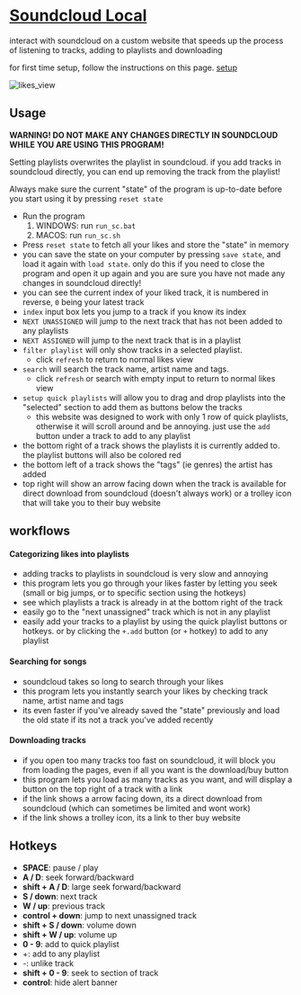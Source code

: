 # [Soundcloud Local](https://github.com/ta946/Soundcloud-Local)

interact with soundcloud on a custom website that speeds up the process of listening to tracks, adding to playlists and downloading

for first time setup, follow the instructions on this page. [setup](./docs/setup.md)

![likes_view](./docs/likes_view.jpg "likes view")

## Usage

**WARNING! DO NOT MAKE ANY CHANGES DIRECTLY IN SOUNDCLOUD WHILE YOU ARE USING THIS PROGRAM!**

Setting playlists overwrites the playlist in soundcloud. if you add tracks in soundcloud directly, you can end up removing the track from the playlist!

Always make sure the current "state" of the program is up-to-date before you start using it by pressing `reset state`

* Run the program
	1. WINDOWS: run `run_sc.bat`
	1. MACOS: run `run_sc.sh`
* Press `reset state` to fetch all your likes and store the "state" in memory
* you can save the state on your computer by pressing `save state`, and load it again with `load state`. only do this if you need to close the program and open it up again and you are sure you have not made any changes in soundcloud directly!
* you can see the current index of your liked track, it is numbered in reverse, `0` being your latest track
* `index` input box lets you jump to a track if you know its index
* `NEXT UNASSIGNED` will jump to the next track that has not been added to any playlists
* `NEXT ASSIGNED` will jump to the next track that is in a playlist
* `filter playlist` will only show tracks in a selected playlist.
	* click `refresh` to return to normal likes view
* `search` will search the track name, artist name and tags.
	* click `refresh` or search with empty input to return to normal likes view
* `setup quick playlists` will allow you to drag and drop playlists into the "selected" section to add them as buttons below the tracks
	* this website was designed to work with only 1 row of quick playlists, otherwise it will scroll around and be annoying. just use the `add` button under a track to add to any playlist
* the bottom right of a track shows the playlists it is currently added to. the playlist buttons will also be colored red
* the bottom left of a track shows the "tags" (ie genres) the artist has added
* top right will show an arrow facing down when the track is available for direct download from soundcloud (doesn't always work) or a trolley icon that will take you to their buy website

## workflows

#### Categorizing likes into playlists
* adding tracks to playlists in soundcloud is very slow and annoying
* this program lets you go through your likes faster by letting you seek (small or big jumps, or to specific section using the hotkeys)
* see which playlists a track is already in at the bottom right of the track
* easily go to the "next unassigned" track which is not in any playlist
* easily add your tracks to a playlist by using the quick playlist buttons or hotkeys. or by clicking the `+.add` button (or `+` hotkey) to add to any playlist

#### Searching for songs
* soundcloud takes so long to search through your likes
* this program lets you instantly search your likes by checking track name, artist name and tags
* its even faster if you've already saved the "state" previously and load the old state if its not a track you've added recently

#### Downloading tracks
* if you open too many tracks too fast on soundcloud, it will block you from loading the pages, even if all you want is the download/buy button
* this program lets you load as many tracks as you want, and will display a button on the top right of a track with a link
* if the link shows a arrow facing down, its a direct download from soundcloud (which can sometimes be limited and wont work)
* if the link shows a trolley icon, its a link to ther buy website

## Hotkeys

* **SPACE**: pause / play
* **A / D**: seek forward/backward
* **shift + A / D**: large seek forward/backward
* **S / down**: next track
* **W / up**: previous track
* **control + down**: jump to next unassigned track
* **shift + S / down**: volume down
* **shift + W / up**: volume up
* **0 - 9**: add to quick playlist
* \+: add to any playlist
* \-: unlike track
* **shift + 0 - 9**: seek to section of track
* **control**: hide alert banner
